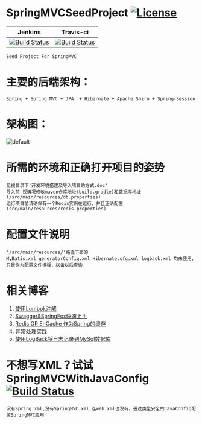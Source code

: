 # SpringMVCSeedProject [![License](http://img.shields.io/:license-apache-brightgreen.svg)](http://www.apache.org/licenses/LICENSE-2.0.html)
|Jenkins|Travis-ci|
|:--:|:--:|
|[![Build Status](http://210.31.198.175/jenkins/job/SpringMVCSeedProject/badge/icon)](https://github.com/izhangzhihao/SpringMVCSeedProject)|[![Build Status](https://travis-ci.org/izhangzhihao/SpringMVCSeedProject.svg?branch=master)](https://travis-ci.org/izhangzhihao/SpringMVCSeedProject)|
    Seed Project For SpringMVC

# 主要的后端架构：
    Spring + Spring MVC + JPA  + Hibernate + Apache Shiro + Spring-Session
    
# 架构图：
![default](https://cloud.githubusercontent.com/assets/12044174/17878264/3bece7a0-691c-11e6-973b-d60cd3ec91d1.png)

# 所需的环境和正确打开项目的姿势
    见根目录下'开发环境搭建及导入项目的方式.doc'
    导入前 视情况修改maven仓库地址(build.gradle)和数据库地址(/src/main/resources/db.properties)
    运行项目前请确保有一个Redis实例在运行，并且正确配置(src/main/resources/redis.properties)
    
# 配置文件说明
    '/src/main/resources/'路径下面的 
    MyBatis.xml generatorConfig.xml Hibernate.cfg.xml logback.xml 均未使用，只是作为配置文件模板，以备以后查询
    
# 相关博客

1. [使用Lombok注解](https://izhangzhihao.github.io/2016/06/29/使用Lombok注解/)
2. [Swagger&SpringFox快速上手](https://izhangzhihao.github.io/2016/08/21/Swagger&SpringFox快速上手/)
3. [Redis OR EhCache 作为Spring的缓存](https://izhangzhihao.github.io/2016/08/22/Redis-OR-EhCache-作为Spring的缓存/)
4. [异常处理实践](https://izhangzhihao.github.io/2016/08/22/异常处理实践/)
5. [使用LogBack将日志记录到MySql数据库](https://izhangzhihao.github.io/2016/05/18/使用LogBack将日志记录到MySql数据库/)


# 不想写XML？试试SpringMVCWithJavaConfig [![Build Status](https://travis-ci.org/izhangzhihao/SpringMVCWithJavaConfig.svg?branch=master)](https://github.com/izhangzhihao/SpringMVCWithJavaConfig)
    没有Spring.xml,没有SpringMVC.xml,连web.xml也没有，通过类型安全的JavaConfig配置SpringMVC应用

